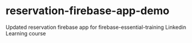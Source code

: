 # reservation-firebase-app-demo
Updated reservation firebase app for firebase-essential-training Linkedin Learning course 
